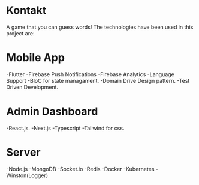 # Kontakt
A game that you can guess words!
The technologies have been used in this project are:

# Mobile App
-Flutter
-Firebase Push Notifications
-Firebase Analytics
-Language Support 
-BloC for state managament.
-Domain Drive Design pattern.
-Test Driven Development.

# Admin Dashboard
-React.js.
-Next.js
-Typescript
-Tailwind for css.

# Server
-Node.js
-MongoDB
-Socket.io
-Redis
-Docker
-Kubernetes
-Winston(Logger)
